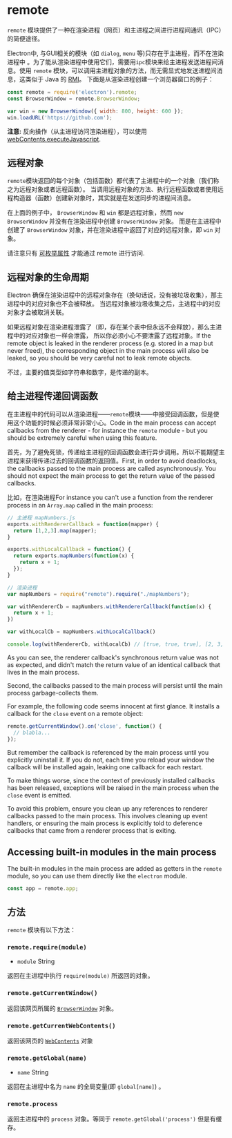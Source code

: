 # remote

`remote` 模块提供了一种在渲染进程（网页）和主进程之间进行进程间通讯（IPC）的简便途径。

Electron中, 与GUI相关的模块（如 `dialog`, `menu` 等)只存在于主进程，而不在渲染进程中
。为了能从渲染进程中使用它们，需要用`ipc`模块来给主进程发送进程间消息。使用 `remote` 
模块，可以调用主进程对象的方法，而无需显式地发送进程间消息，这类似于 Java 的 [RMI][rmi]。
下面是从渲染进程创建一个浏览器窗口的例子：

```javascript
const remote = require('electron').remote;
const BrowserWindow = remote.BrowserWindow;

var win = new BrowserWindow({ width: 800, height: 600 });
win.loadURL('https://github.com');
```

**注意:** 反向操作（从主进程访问渲染进程），可以使用[webContents.executeJavascript](web-contents.md#webcontentsexecutejavascriptcode-usergesture).

## 远程对象

`remote`模块返回的每个对象（包括函数）都代表了主进程中的一个对象（我们称之为远程对象或者远程函数）。
当调用远程对象的方法、执行远程函数或者使用远程构造器（函数）创建新对象时，其实就是在发送同步的进程间消息。

在上面的例子中， `BrowserWindow` 和 `win` 都是远程对象，然而
`new BrowserWindow` 并没有在渲染进程中创建 `BrowserWindow` 对象。
而是在主进程中创建了 `BrowserWindow` 对象，并在渲染进程中返回了对应的远程对象，即
`win` 对象。

请注意只有 [可枚举属性](https://developer.mozilla.org/en-US/docs/Web/JavaScript/Enumerability_and_ownership_of_properties) 才能通过 remote 进行访问.

## 远程对象的生命周期

Electron 确保在渲染进程中的远程对象存在（换句话说，没有被垃圾收集），那主进程中的对应对象也不会被释放。
当远程对象被垃圾收集之后，主进程中的对应对象才会被取消关联。

如果远程对象在渲染进程泄露了（即，存在某个表中但永远不会释放），那么主进程中的对应对象也一样会泄露，
所以你必须小心不要泄露了远程对象。If the remote object is leaked in the renderer process (e.g. stored in a map but
never freed), the corresponding object in the main process will also be leaked,
so you should be very careful not to leak remote objects.

不过，主要的值类型如字符串和数字，是传递的副本。

## 给主进程传递回调函数

在主进程中的代码可以从渲染进程——`remote`模块——中接受回调函数，但是使用这个功能的时候必须非常非常小心。Code in the main process can accept callbacks from the renderer - for instance
the `remote` module - but you should be extremely careful when using this
feature.

首先，为了避免死锁，传递给主进程的回调函数会进行异步调用。所以不能期望主进程来获得传递过去的回调函数的返回值。First, in order to avoid deadlocks, the callbacks passed to the main process
are called asynchronously. You should not expect the main process to
get the return value of the passed callbacks.

比如，在渲染进程For instance you can't use a function from the renderer process in an
`Array.map` called in the main process:

```javascript
// 主进程 mapNumbers.js
exports.withRendererCallback = function(mapper) {
  return [1,2,3].map(mapper);
}

exports.withLocalCallback = function() {
  return exports.mapNumbers(function(x) {
    return x + 1;
  });
}
```

```javascript
// 渲染进程
var mapNumbers = require("remote").require("./mapNumbers");

var withRendererCb = mapNumbers.withRendererCallback(function(x) {
  return x + 1;
})

var withLocalCb = mapNumbers.withLocalCallback()

console.log(withRendererCb, withLocalCb) // [true, true, true], [2, 3, 4]
```

As you can see, the renderer callback's synchronous return value was not as
expected, and didn't match the return value of an identical callback that lives
in the main process.

Second, the callbacks passed to the main process will persist until the
main process garbage-collects them.

For example, the following code seems innocent at first glance. It installs a
callback for the `close` event on a remote object:

```javascript
remote.getCurrentWindow().on('close', function() {
  // blabla...
});
```

But remember the callback is referenced by the main process until you
explicitly uninstall it. If you do not, each time you reload your window the
callback will be installed again, leaking one callback for each restart.

To make things worse, since the context of previously installed callbacks has
been released, exceptions will be raised in the main process when the `close`
event is emitted.

To avoid this problem, ensure you clean up any references to renderer callbacks
passed to the main process. This involves cleaning up event handlers, or
ensuring the main process is explicitly told to deference callbacks that came
from a renderer process that is exiting.

## Accessing built-in modules in the main process

The built-in modules in the main process are added as getters in the `remote`
module, so you can use them directly like the `electron` module.

```javascript
const app = remote.app;
```

## 方法

`remote` 模块有以下方法：

### `remote.require(module)`

* `module` String

返回在主进程中执行 `require(module)` 所返回的对象。

### `remote.getCurrentWindow()`

返回该网页所属的 [`BrowserWindow`](browser-window.md) 对象。

### `remote.getCurrentWebContents()`

返回该网页的 [`WebContents`](web-contents.md) 对象

### `remote.getGlobal(name)`

* `name` String

返回在主进程中名为 `name` 的全局变量(即 `global[name]`) 。

### `remote.process`

返回主进程中的 `process` 对象。等同于
`remote.getGlobal('process')` 但是有缓存。

[rmi]: http://en.wikipedia.org/wiki/Java_remote_method_invocation
